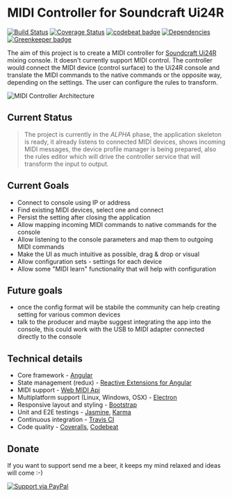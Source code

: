 # MIDI Controller for Soundcraft Ui24R

[![Build Status](https://travis-ci.org/oliverhruby/ui24r-midi.svg?branch=master)](https://travis-ci.org/oliverhruby/ui24r-midi)
[![Coverage Status](https://coveralls.io/repos/github/oliverhruby/ui24r-midi/badge.svg?branch=master)](https://coveralls.io/github/oliverhruby/ui24r-midi?branch=master)
[![codebeat badge](https://codebeat.co/badges/ffc107ee-93e0-4db5-82e1-2f492835c725)](https://codebeat.co/projects/github-com-oliverhruby-ui24r-midi-master)
[![Dependencies](https://david-dm.org/oliverhruby/ui24r-midi/status.svg)](https://david-dm.org/oliverhruby/ui24r-midi)
[![Greenkeeper badge](https://badges.greenkeeper.io/oliverhruby/ui24r-midi.svg)](https://greenkeeper.io/)


The aim of this project is to create a MIDI controller for [Soundcraft Ui24R](https://www.soundcraft.com/en/products/ui24r) mixing console. It doesn't currently support MIDI control. The controller would connect the MIDI device (control surface) to the Ui24R console and translate the MIDI commands to the native commands or the opposite way, depending on the settings. 
The user can configure the rules to transform.

![MIDI Controller Architecture](docs/MIDIController_architecture.png)

## Current Status
> The project is currently in the *ALPHA* phase, the application skeleton is ready, it already listens to connected MIDI devices, shows incoming MIDI messages, the device profile manager is being prepared, also the rules editor which will drive the controller service that will transform the input to output.

## Current Goals
* Connect to console using IP or address
* Find existing MIDI devices, select one and connect
* Persist the setting after closing the application
* Allow mapping incoming MIDI commands to native commands for the console
* Allow listening to the console parameters and map them to outgoing MIDI commands
* Make the UI as much intuitive as possible, drag & drop or visual
* Allow configuration sets - settings for each device
* Allow some "MIDI learn" functionality that will help with configuration

## Future goals
* once the config format will be stabile the community can help creating setting for various common devices
* talk to the producer and maybe suggest integrating the app into the console, this could work with the USB to MIDI adapter connected directly to the console

## Technical details
* Core framework - [Angular](https://angular.io/)
* State management (redux) - [Reactive Extensions for Angular](https://github.com/ngrx)
* MIDI support - [Web MIDI Api](https://webaudio.github.io/web-midi-api/)
* Multiplatform support (Linux, Windows, OSX) - [Electron](https://electronjs.org/)
* Responsive layout and styling - [Bootstrap](http://getbootstrap.com/)
* Unit and E2E testings - [Jasmine](https://jasmine.github.io/), [Karma](https://karma-runner.github.io/2.0/index.html)
* Continuous integration - [Travis CI](https://travis-ci.org/)
* Code quality - [Coveralls](https://coveralls.io/), [Codebeat](https://codebeat.co)

## Donate
If you want to support send me a beer, it keeps my mind relaxed and ideas will come :-)

[![Support via PayPal](https://www.paypalobjects.com/en_US/i/btn/btn_donateCC_LG.gif)](https://www.paypal.me/oliverhruby/)
